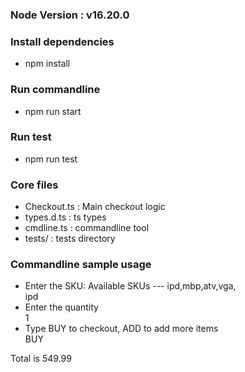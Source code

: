 ### Node Version : v16.20.0

### Install dependencies

- npm install

### Run commandline

- npm run start

### Run test

- npm run test

### Core files

- Checkout.ts : Main checkout logic
- types.d.ts : ts types
- cmdline.ts : commandline tool
- tests/ : tests directory

### Commandline sample usage

- Enter the SKU:
  Available SKUs --- ipd,mbp,atv,vga, \
  ipd
- Enter the quantity \
  1
- Type BUY to checkout, ADD to add more items \
  BUY

Total is 549.99
